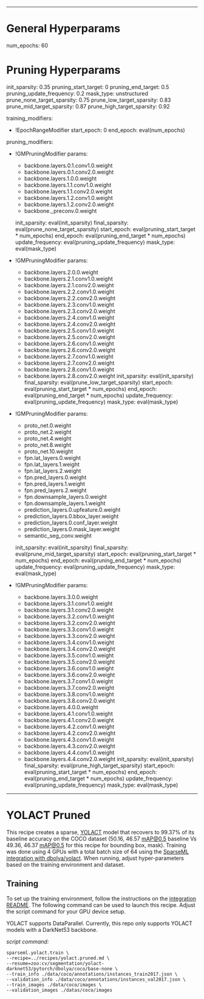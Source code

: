 <!--
Copyright (c) 2021 - present / Neuralmagic, Inc. All Rights Reserved.

Licensed under the Apache License, Version 2.0 (the "License");
you may not use this file except in compliance with the License.
You may obtain a copy of the License at

   http://www.apache.org/licenses/LICENSE-2.0

Unless required by applicable law or agreed to in writing,
software distributed under the License is distributed on an "AS IS" BASIS,
WITHOUT WARRANTIES OR CONDITIONS OF ANY KIND, either express or implied.
See the License for the specific language governing permissions and
limitations under the License.
-->

---
# General Hyperparams
num_epochs: 60

# Pruning Hyperparams
init_sparsity: 0.35
pruning_start_target: 0
pruning_end_target: 0.5
pruning_update_frequency: 0.2
mask_type: unstructured
prune_none_target_sparsity: 0.75
prune_low_target_sparsity: 0.83
prune_mid_target_sparsity: 0.87
prune_high_target_sparsity: 0.92

training_modifiers:
  - !EpochRangeModifier
    start_epoch: 0
    end_epoch: eval(num_epochs)

pruning_modifiers:
  - !GMPruningModifier
    params:
    - backbone.layers.0.1.conv1.0.weight
    - backbone.layers.0.1.conv2.0.weight
    - backbone.layers.1.0.0.weight
    - backbone.layers.1.1.conv1.0.weight
    - backbone.layers.1.1.conv2.0.weight
    - backbone.layers.1.2.conv1.0.weight
    - backbone.layers.1.2.conv2.0.weight
    - backbone._preconv.0.weight

    init_sparsity: eval(init_sparsity)
    final_sparsity: eval(prune_none_target_sparsity)
    start_epoch: eval(pruning_start_target * num_epochs)
    end_epoch: eval(pruning_end_target * num_epochs)
    update_frequency: eval(pruning_update_frequency)
    mask_type: eval(mask_type)

  - !GMPruningModifier
    params:
      - backbone.layers.2.0.0.weight
      - backbone.layers.2.1.conv1.0.weight
      - backbone.layers.2.1.conv2.0.weight
      - backbone.layers.2.2.conv1.0.weight
      - backbone.layers.2.2.conv2.0.weight
      - backbone.layers.2.3.conv1.0.weight
      - backbone.layers.2.3.conv2.0.weight
      - backbone.layers.2.4.conv1.0.weight
      - backbone.layers.2.4.conv2.0.weight
      - backbone.layers.2.5.conv1.0.weight
      - backbone.layers.2.5.conv2.0.weight
      - backbone.layers.2.6.conv1.0.weight
      - backbone.layers.2.6.conv2.0.weight
      - backbone.layers.2.7.conv1.0.weight
      - backbone.layers.2.7.conv2.0.weight
      - backbone.layers.2.8.conv1.0.weight
      - backbone.layers.2.8.conv2.0.weight
    init_sparsity: eval(init_sparsity)
    final_sparsity: eval(prune_low_target_sparsity)
    start_epoch: eval(pruning_start_target * num_epochs)
    end_epoch: eval(pruning_end_target * num_epochs)
    update_frequency: eval(pruning_update_frequency)
    mask_type: eval(mask_type)

  - !GMPruningModifier
    params:
      - proto_net.0.weight
      - proto_net.2.weight
      - proto_net.4.weight
      - proto_net.8.weight
      - proto_net.10.weight
      - fpn.lat_layers.0.weight
      - fpn.lat_layers.1.weight
      - fpn.lat_layers.2.weight
      - fpn.pred_layers.0.weight
      - fpn.pred_layers.1.weight
      - fpn.pred_layers.2.weight
      - fpn.downsample_layers.0.weight
      - fpn.downsample_layers.1.weight
      - prediction_layers.0.upfeature.0.weight
      - prediction_layers.0.bbox_layer.weight
      - prediction_layers.0.conf_layer.weight
      - prediction_layers.0.mask_layer.weight
      - semantic_seg_conv.weight

    init_sparsity: eval(init_sparsity)
    final_sparsity: eval(prune_mid_target_sparsity)
    start_epoch: eval(pruning_start_target * num_epochs)
    end_epoch: eval(pruning_end_target * num_epochs)
    update_frequency: eval(pruning_update_frequency)
    mask_type: eval(mask_type)

  - !GMPruningModifier
    params:
      - backbone.layers.3.0.0.weight
      - backbone.layers.3.1.conv1.0.weight
      - backbone.layers.3.1.conv2.0.weight
      - backbone.layers.3.2.conv1.0.weight
      - backbone.layers.3.2.conv2.0.weight
      - backbone.layers.3.3.conv1.0.weight
      - backbone.layers.3.3.conv2.0.weight
      - backbone.layers.3.4.conv1.0.weight
      - backbone.layers.3.4.conv2.0.weight
      - backbone.layers.3.5.conv1.0.weight
      - backbone.layers.3.5.conv2.0.weight
      - backbone.layers.3.6.conv1.0.weight
      - backbone.layers.3.6.conv2.0.weight
      - backbone.layers.3.7.conv1.0.weight
      - backbone.layers.3.7.conv2.0.weight
      - backbone.layers.3.8.conv1.0.weight
      - backbone.layers.3.8.conv2.0.weight
      - backbone.layers.4.0.0.weight
      - backbone.layers.4.1.conv1.0.weight
      - backbone.layers.4.1.conv2.0.weight
      - backbone.layers.4.2.conv1.0.weight
      - backbone.layers.4.2.conv2.0.weight
      - backbone.layers.4.3.conv1.0.weight
      - backbone.layers.4.3.conv2.0.weight
      - backbone.layers.4.4.conv1.0.weight
      - backbone.layers.4.4.conv2.0.weight
    init_sparsity: eval(init_sparsity)
    final_sparsity: eval(prune_high_target_sparsity)
    start_epoch: eval(pruning_start_target * num_epochs)
    end_epoch: eval(pruning_end_target * num_epochs)
    update_frequency: eval(pruning_update_frequency)
    mask_type: eval(mask_type)
---

# YOLACT Pruned


This recipe creates a sparse, [YOLACT](https://github.com/dbolya/yolact) model 
that recovers to 99.37% of its baseline accuracy on the COCO dataset 
(50.16, 46.57 mAP@0.5 baseline Vs 49.36, 46.37 mAP@0.5 for this recipe for bounding box, mask).
Training was done using 4 GPUs with a total batch size of 64 using the [SparseML integration with dbolya/yolact](../).
When running, adjust hyper-parameters based on the training environment and dataset.

## Training

To set up the training environment, follow the instructions on the [integration README](../README.md).
The following command can be used to launch this recipe. 
Adjust the script command for your GPU device setup. 

YOLACT supports DataParallel. Currently, this repo only supports YOLACT models with a DarkNet53 backbone.


*script command:*

```
sparseml.yolact.train \
--recipe=../recipes/yolact.pruned.md \
--resume=zoo:cv/segmentation/yolact-darknet53/pytorch/dbolya/coco/base-none \
--train_info ./data/coco/annotations/instances_train2017.json \
--validation_info ./data/coco/annotations/instances_val2017.json \
--train_images ./data/coco/images \
--validation_images ./datas/coco/images
```
